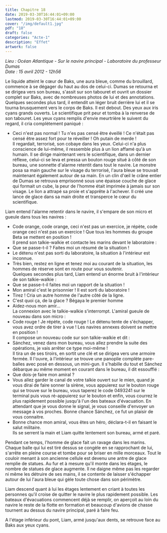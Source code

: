 ```yaml
---
title: Chapitre 18
date: 2019-03-30T16:44:01+09:00
lastmod: 2019-03-30T16:44:01+09:00
cover: "/img/default1.jpg"
pdf: "18"
draft: false
categories: "Acte-1"
description: "Effet"
artwork: false
---
```

_Lieu : Océan Atlantique - Sur le navire principal - Laboratoire du professeur Dumas   
Date : 15 avril 2012 - 12h56_   
    
Le liquide atteint le cœur de Baks, une aura bleue, comme du brouillard, commence à se dégager du haut au dos de celui-ci. Dumas se retourna et se dirigea vers son bureau, s'assit sur son tabouret et ouvrit un dossier complet sur Baks, avec de nombreuses photos de lui et des annotations. Quelques secondes plus tard, il entendit un léger bruit derrière lui et il se tourna brusquement vers le corps de Baks. Il est debout. Des yeux aux iris cyans grands ouverts. Le scientifique prit peur et tomba à la renverse de son tabouret. Les yeux cyans remplis d'envie meurtrière le suivent du regard, il cria complètement paniqué :   
- Ceci n'est pas normal ! Tu n'es pas censé être éveillé ! Ce n'était pas censé être assez fort pour te réveiller ! Oh putain de merde !    
Il regardait, terrorisé, son cobaye dans les yeux. Celui-ci n'a plus conscience de lui-même, il ressemble plus à un lion affamé qu'à un humain. Il se dirige maintenant vers le scientifique, dans un dernier réflexe, celui-ci se leva et pressa un bouton rouge situé à côté de son bureau, une sonnette d'alarme retentit dans tout le navire. Le monstre posa sa main gauche sur le visage du terrorisé, l'aura bleue se trouvait maintenant également autour de sa main. En un clin d'œil le crâne entier de Dumas se retrouva emprisonné sous une épaisse couche de glace qui formait un cube, la peur de l'homme était imprimée à jamais sur son visage. Le lion a attrapé sa proie et s'apprête à l'achever. Il créé une lance de glace dans sa main droite et transperce le cœur du scientifique.   
   
Liam entend l'alarme retentir dans le navire, il s'empare de son micro et gueule dans tous les navires :   
- Code orange, code orange, ceci n'est pas un exercice, je répète, code orange ceci n'est pas un exercice ! Que tous les hommes du groupe Beta se mettent en position !   
Il prend son talkie-walkie et contacte les marins devant le laboratoire :   
- Que se passe-t-il ? Faites moi un résumé de la situation !   
- Le détenu n'est pas sorti du laboratoire, la situation à l'intérieur est inconnue.   
- Très bien, restez en ligne et tenez moi au courant de la situation, les hommes de réserve sont en route pour vous soutenir.   
Quelques secondes plus tard, Liam entend un énorme bruit à l'intérieur de son talkie-walkie :   
- Que se passe-t-il faites moi un rapport de la situation !   
- Mon amiral c'est le prisonnier ! Il est sorti du laboratoire !    
- Tirez ! Cria un autre homme de l'autre côté de la ligne.   
- C'est quoi ça, de la glace ? Bégaya le premier homme   
- Aidez-nous mon amir...    
La connexion avec le talkie-walkie s'interrompt. L'amiral gueule de nouveau dans son micro :    
- Code rouge ! Je répète, code rouge ! Le détenu tente de s'échapper, vous avez ordre de tirer à vue ! Les navires annexes doivent se mettre en position !    
Il compose un nouveau code sur son talkie-walkie et dit :   
- Sánchez, venez dans mon bureau, vous allez prendre la suite des opérations, je vais arrêter ce type moi-même !   
Il tira un de ses tiroirs, en sortit une clé et se dirigea vers une armoire fermée. Il l'ouvre, à l'intérieur se trouve une panoplie complète pare-balles avec posé en dessous, un mini-gun. Il s'habille du tout et Sánchez débarque au même moment en courant dans le bureau, il dit essoufflé :   
- Que dois-je faire mon amiral ?    
- Vous allez garder le canal de votre talkie ouvert sur le mien, quand je vous dirai de faire sonner la sirène, vous appuierez sur le bouton rouge qui se trouve sur le bureau, vous taperez le code 0493241 sur le terminal puis vous ré-appuierez sur le bouton et enfin, vous courrez le plus rapidement possible jusqu'à l'un des bateaux d'évacuation. En attendant que je vous donne le signal, je vous conseille d'envoyer un message à vos proches. Bonne chance Sánchez, ce fut un plaisir de vous connaitre.   
- Bonne chance mon amiral, vous êtes un héro, déclara-t-il en faisant le salut militaire.   
Ils se serrent la main et Liam quitte lentement son bureau, armé et paré.   
   
Pendant ce temps, l'homme de glace fait un ravage dans les marins. Chaque balle qui lui est tiré dessus se congèle en se rapprochant de lui, s'arrête en pleine course et tombe pour se briser en mille morceaux. Tout le couloir menant à son ancienne cellule est devenu une antre de glace remplie de statues. Au fur et à mesure qu'il monte dans les étages, le nombre de statues de glace augmente. Il ne daigne même pas les regarder ni même les détruire de ses mains, il se contente de laisser s'échapper autour de lui l'aura bleue qui gèle toute chose dans son périmètre.    
   
Liam descend quant à lui les étages lentement en criant à toutes les personnes qu'il croise de quitter le navire le plus rapidement possible. Les bateaux d'évacuations commencent déjà se remplir, on aperçoit au loin du navire le reste de la flotte en formation et beaucoup d'avions de chasse tournent au dessus du navire principal, paré à faire feu.   
   
A l'étage inférieur du pont, Liam, armé jusqu'aux dents, se retrouve face au Baks aux yeux cyans.
